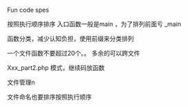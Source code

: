 Fun code spes



按照执行顺序排序
入口函数一般是main  ，为了排列前面亏  _main


函数分类，减少认知负担，使用前缀来分类排列


一个文件函数不要超过20个。。
多余的可以跨文件

Xxx_part2.php 模式，继续码放函数


文件管理n

文件命名也要排序按照执行顺序


